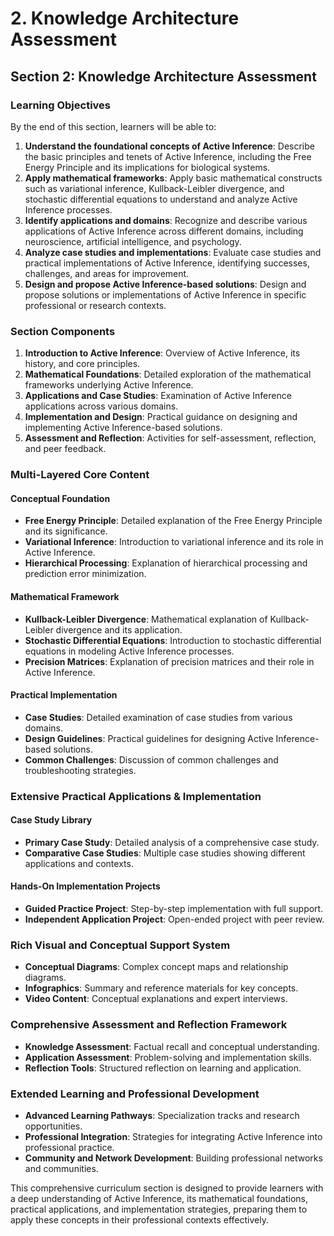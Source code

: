 # 2. Knowledge Architecture Assessment

## Section 2: Knowledge Architecture Assessment

### Learning Objectives

By the end of this section, learners will be able to:

1. **Understand the foundational concepts of Active Inference**: Describe the basic principles and tenets of Active Inference, including the Free Energy Principle and its implications for biological systems.
2. **Apply mathematical frameworks**: Apply basic mathematical constructs such as variational inference, Kullback-Leibler divergence, and stochastic differential equations to understand and analyze Active Inference processes.
3. **Identify applications and domains**: Recognize and describe various applications of Active Inference across different domains, including neuroscience, artificial intelligence, and psychology.
4. **Analyze case studies and implementations**: Evaluate case studies and practical implementations of Active Inference, identifying successes, challenges, and areas for improvement.
5. **Design and propose Active Inference-based solutions**: Design and propose solutions or implementations of Active Inference in specific professional or research contexts.

### Section Components

1. **Introduction to Active Inference**: Overview of Active Inference, its history, and core principles.
2. **Mathematical Foundations**: Detailed exploration of the mathematical frameworks underlying Active Inference.
3. **Applications and Case Studies**: Examination of Active Inference applications across various domains.
4. **Implementation and Design**: Practical guidance on designing and implementing Active Inference-based solutions.
5. **Assessment and Reflection**: Activities for self-assessment, reflection, and peer feedback.

### Multi-Layered Core Content

#### Conceptual Foundation

- **Free Energy Principle**: Detailed explanation of the Free Energy Principle and its significance.
- **Variational Inference**: Introduction to variational inference and its role in Active Inference.
- **Hierarchical Processing**: Explanation of hierarchical processing and prediction error minimization.

#### Mathematical Framework

- **Kullback-Leibler Divergence**: Mathematical explanation of Kullback-Leibler divergence and its application.
- **Stochastic Differential Equations**: Introduction to stochastic differential equations in modeling Active Inference processes.
- **Precision Matrices**: Explanation of precision matrices and their role in Active Inference.

#### Practical Implementation

- **Case Studies**: Detailed examination of case studies from various domains.
- **Design Guidelines**: Practical guidelines for designing Active Inference-based solutions.
- **Common Challenges**: Discussion of common challenges and troubleshooting strategies.

### Extensive Practical Applications & Implementation

#### Case Study Library

- **Primary Case Study**: Detailed analysis of a comprehensive case study.
- **Comparative Case Studies**: Multiple case studies showing different applications and contexts.

#### Hands-On Implementation Projects

- **Guided Practice Project**: Step-by-step implementation with full support.
- **Independent Application Project**: Open-ended project with peer review.

### Rich Visual and Conceptual Support System

- **Conceptual Diagrams**: Complex concept maps and relationship diagrams.
- **Infographics**: Summary and reference materials for key concepts.
- **Video Content**: Conceptual explanations and expert interviews.

### Comprehensive Assessment and Reflection Framework

- **Knowledge Assessment**: Factual recall and conceptual understanding.
- **Application Assessment**: Problem-solving and implementation skills.
- **Reflection Tools**: Structured reflection on learning and application.

### Extended Learning and Professional Development

- **Advanced Learning Pathways**: Specialization tracks and research opportunities.
- **Professional Integration**: Strategies for integrating Active Inference into professional practice.
- **Community and Network Development**: Building professional networks and communities.

This comprehensive curriculum section is designed to provide learners with a deep understanding of Active Inference, its mathematical foundations, practical applications, and implementation strategies, preparing them to apply these concepts in their professional contexts effectively.